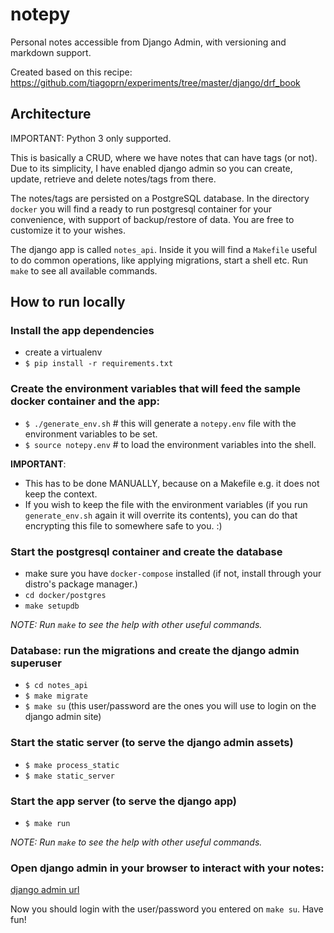 # notepy 

Personal notes accessible from Django Admin, with versioning and markdown support. 

Created based on this recipe: https://github.com/tiagoprn/experiments/tree/master/django/drf_book

## Architecture

IMPORTANT: Python 3 only supported.

This is basically a CRUD, where we have notes that can have tags (or not). Due to its simplicity, I have enabled django 
admin so you can create, update, retrieve and delete notes/tags from there. 

The notes/tags are persisted on a PostgreSQL database. In the directory `docker` you will find a ready to run 
postgresql container for your convenience, with support of backup/restore of data. You are free to customize it to your
wishes.   

The django app is called `notes_api`. Inside it you will find a `Makefile` useful to do common operations, 
like applying migrations, start a shell etc. Run `make` to see all available commands. 

## How to run locally

### Install the app dependencies
- create a virtualenv
- `$ pip install -r requirements.txt`


### Create the environment variables that will feed the sample docker container and the app: 

- `$ ./generate_env.sh`  # this will generate a `notepy.env` file with the environment variables to be set. 
- `$ source notepy.env`  # to load the environment variables into the shell. 

**IMPORTANT**: 
- This has to be done MANUALLY, because on a Makefile e.g. it does not keep the context.
- If you wish to keep the file with the environment variables (if you run `generate_env.sh` again 
it will overrite its contents), you can do that encrypting this file to somewhere safe to you. :) 

### Start the postgresql container and create the database
- make sure you have `docker-compose` installed (if not, install through your distro's package manager.)
- `cd docker/postgres`
- `make setupdb` 

*NOTE: Run `make` to see the help with other useful commands.*


### Database: run the migrations and create the django admin superuser
- `$ cd notes_api`
- `$ make migrate`
- `$ make su` (this user/password are the ones you will use to login on the django admin site)


### Start the static server (to serve the django admin assets)
- `$ make process_static`
- `$ make static_server` 


### Start the app server (to serve the django app)
- `$ make run`

*NOTE: Run `make` to see the help with other useful commands.*

### Open django admin in your browser to interact with your notes: 

[django admin url](http://localhost:8000/admin)

Now you should login with the user/password you entered on `make su`. Have fun!
